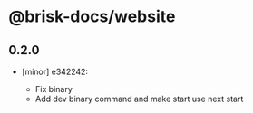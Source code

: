 # @brisk-docs/website

## 0.2.0
- [minor] e342242:

  - Fix binary
  - Add dev binary command and make start use next start
